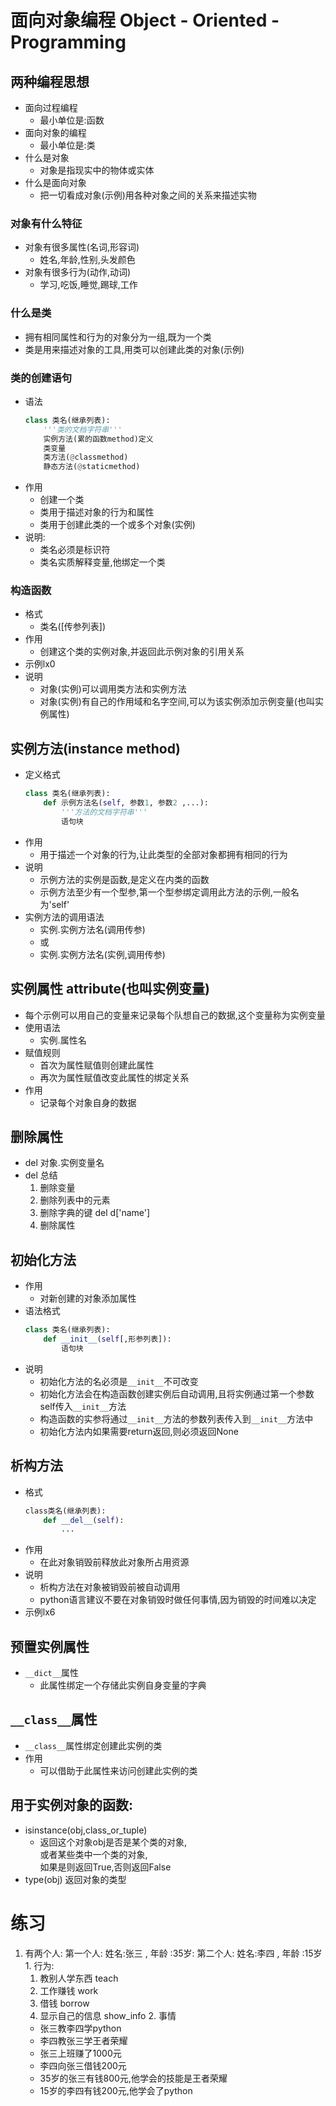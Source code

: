 # 面向对象编程 Object - Oriented - Programming
## 两种编程思想
- 面向过程编程
    - 最小单位是:函数
- 面向对象的编程
    - 最小单位是:类
- 什么是对象
    - 对象是指现实中的物体或实体
- 什么是面向对象
    - 把一切看成对象(示例)用各种对象之间的关系来描述实物
###  对象有什么特征
- 对象有很多属性(名词,形容词)
    - 姓名,年龄,性别,头发颜色
- 对象有很多行为(动作,动词)
    - 学习,吃饭,睡觉,踢球,工作
### 什么是类
- 拥有相同属性和行为的对象分为一组,既为一个类
- 类是用来描述对象的工具,用类可以创建此类的对象(示例)
### 类的创建语句
- 语法
    ```py
    class 类名(继承列表):
        '''类的文档字符串'''
        实例方法(累的函数method)定义
        类变量
        类方法(@classmethod)
        静态方法(@staticmethod)
    ```
- 作用
    - 创建一个类
    - 类用于描述对象的行为和属性
    - 类用于创建此类的一个或多个对象(实例)
- 说明:
    - 类名必须是标识符
    - 类名实质解释变量,他绑定一个类

### 构造函数
- 格式
    - 类名([传参列表])
- 作用
    - 创建这个类的实例对象,并返回此示例对象的引用关系
- 示例lx0
- 说明
    - 对象(实例)可以调用类方法和实例方法
    - 对象(实例)有自己的作用域和名字空间,可以为该实例添加示例变量(也叫实例属性)

## 实例方法(instance method)
- 定义格式
    ```py
    class 类名(继承列表):
        def 示例方法名(self, 参数1, 参数2 ,...):
            '''方法的文档字符串'''
            语句块
    ```
- 作用
    - 用于描述一个对象的行为,让此类型的全部对象都拥有相同的行为
- 说明
    - 示例方法的实例是函数,是定义在内类的函数
    - 示例方法至少有一个型参,第一个型参绑定调用此方法的示例,一般名为'self'
- 实例方法的调用语法
    - 实例.实例方法名(调用传参)
    - 或
    - 实例.实例方法名(实例,调用传参)
## 实例属性 attribute(也叫实例变量)
- 每个示例可以用自己的变量来记录每个队想自己的数据,这个变量称为实例变量
- 使用语法
    - 实例.属性名
- 赋值规则
    - 首次为属性赋值则创建此属性
    - 再次为属性赋值改变此属性的绑定关系
- 作用
    - 记录每个对象自身的数据

## 删除属性
- del 对象.实例变量名
- del 总结
    1. 删除变量
    2. 删除列表中的元素
    3. 删除字典的键   del d['name']
    4. 删除属性

## 初始化方法
- 作用
    - 对新创建的对象添加属性
- 语法格式
    ```py
    class 类名(继承列表):
        def __init__(self[,形参列表]):
            语句块
- 说明
    - 初始化方法的名必须是`__init__`不可改变
    - 初始化方法会在构造函数创建实例后自动调用,且将实例通过第一个参数self传入`__init__`方法
    - 构造函数的实参将通过`__init__`方法的参数列表传入到`__init__`方法中
    - 初始化方法内如果需要return返回,则必须返回None
## 析构方法
- 格式
    ```py
    class类名(继承列表):
        def __del__(self):
            ...
    ```
- 作用
    - 在此对象销毁前释放此对象所占用资源
- 说明
    - 析构方法在对象被销毁前被自动调用
    - python语言建议不要在对象销毁时做任何事情,因为销毁的时间难以决定
- 示例lx6
## 预置实例属性
- `__dict__`属性
    - 此属性绑定一个存储此实例自身变量的字典
## `__class__`属性
- `__class__`属性绑定创建此实例的类
- 作用
    - 可以借助于此属性来访问创建此实例的类

## 用于实例对象的函数:
- isinstance(obj,class_or_tuple) 
    - 返回这个对象obj是否是某个类的对象,  
        或者某些类中一个类的对象,  
        如果是则返回True,否则返回False
- type(obj) 返回对象的类型


# 练习
1.   有两个人:  第一个人: 姓名:张三 , 年龄 :35岁:  第二个人: 姓名:李四 , 年龄 :15岁
    1. 行为:
        1. 教别人学东西 teach
        2. 工作赚钱 work
        3. 借钱 borrow
        4. 显示自己的信息 show_info
    2. 事情
        - 张三教李四学python
        - 李四教张三学王者荣耀
        - 张三上班赚了1000元
        - 李四向张三借钱200元
        - 35岁的张三有钱800元,他学会的技能是王者荣耀
        - 15岁的李四有钱200元,他学会了python
        
    

















